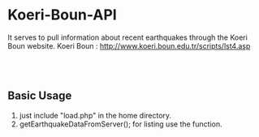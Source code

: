 # Koeri-Boun-API

It serves to pull information about recent earthquakes through the Koeri Boun website.
Koeri Boun : http://www.koeri.boun.edu.tr/scripts/lst4.asp




<br><br>
<h2>Basic Usage</h2>

1. just include "load.php" in the home directory.
2. getEarthquakeDataFromServer(); for listing use the function.
